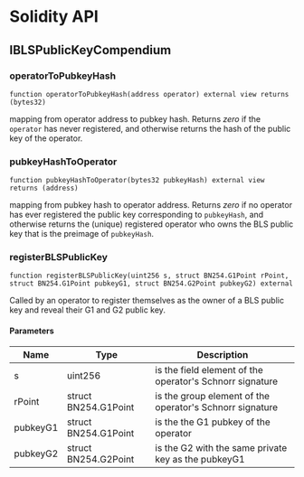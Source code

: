 # Solidity API

## IBLSPublicKeyCompendium

### operatorToPubkeyHash

```solidity
function operatorToPubkeyHash(address operator) external view returns (bytes32)
```

mapping from operator address to pubkey hash.
Returns *zero* if the `operator` has never registered, and otherwise returns the hash of the public key of the operator.

### pubkeyHashToOperator

```solidity
function pubkeyHashToOperator(bytes32 pubkeyHash) external view returns (address)
```

mapping from pubkey hash to operator address.
Returns *zero* if no operator has ever registered the public key corresponding to `pubkeyHash`,
and otherwise returns the (unique) registered operator who owns the BLS public key that is the preimage of `pubkeyHash`.

### registerBLSPublicKey

```solidity
function registerBLSPublicKey(uint256 s, struct BN254.G1Point rPoint, struct BN254.G1Point pubkeyG1, struct BN254.G2Point pubkeyG2) external
```

Called by an operator to register themselves as the owner of a BLS public key and reveal their G1 and G2 public key.

#### Parameters

| Name | Type | Description |
| ---- | ---- | ----------- |
| s | uint256 | is the field element of the operator's Schnorr signature |
| rPoint | struct BN254.G1Point | is the group element of the operator's Schnorr signature |
| pubkeyG1 | struct BN254.G1Point | is the the G1 pubkey of the operator |
| pubkeyG2 | struct BN254.G2Point | is the G2 with the same private key as the pubkeyG1 |

